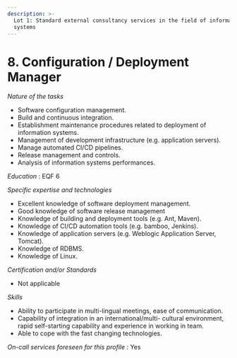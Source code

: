 ```yaml
---
description: >-
  Lot 1: Standard external consultancy services in the field of information
  systems
---
```


# 8. Configuration / Deployment Manager

_Nature of the tasks_

* Software configuration management.
* Build and continuous integration.
* Establishment maintenance procedures related to deployment of information systems.
* Management of development infrastructure (e.g. application servers).
* Manage automated CI/CD pipelines.
* Release management and controls.
* Analysis of information systems performances.

_Education_ : EQF 6

_Specific expertise and technologies_

* Excellent knowledge of software deployment management.
* Good knowledge of software release management
* Knowledge of building and deployment tools (e.g. Ant, Maven).
* Knowledge of CI/CD automation tools (e.g. bamboo, Jenkins).
* Knowledge of application servers (e.g. Weblogic Application Server, Tomcat).
* Knowledge of RDBMS.
* Knowledge of Linux.

_Certification and/or Standards_

* Not applicable

_Skills_

* Ability to participate in multi-lingual meetings, ease of communication.
* Capability of integration in an international/multi- cultural environment, rapid self-starting capability and experience in working in team.
* Able to cope with the fast changing technologies.

_On-call services foreseen for this profile :_ Yes
